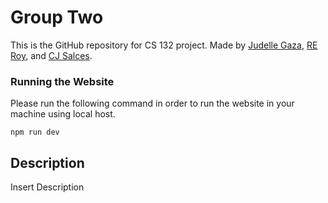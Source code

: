 # Group Two

This is the GitHub repository for CS 132 project. Made by [Judelle Gaza](https://github.com/ElleDiablo), [RE Roy](https://github.com/reofficial), and [CJ Salces](https://github.com/rue-22).

### Running the Website

Please run the following command in order to run the website in your machine using local host.

```
npm run dev
```

## Description

Insert Description
